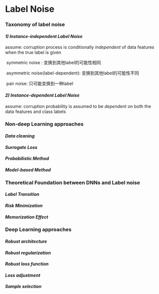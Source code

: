 # Label  Noise

### Taxonomy of label noise

#### *1) **Instance-independent Label Noise***

assume:  corruption process is conditionally *independent* of data features when the true label is given

​	symmetric noise : 变换到其他label的可能性相同

​	asymmetric noise(label-dependent): 变换到其他label的可能性不同

​	pair noise: 只可能变换到一种label

#### *2) **Instance-dependent Label Noise***

assume: corruption probability is assumed to be *dependent* on both the data features and class labels 



### Non-deep Learning approaches

#### *Data cleaning*

#### *Surrogate Loss*

#### *Probabilistic Method*

#### *Model-based Method*



### Theoretical Foundation between DNNs and Label noise

#### *Label Transition*

#### *Risk Minimization*

#### *Memorization Effect*



### Deep Learning approaches

#### *Robust architecture*

#### *Robust regularization*

#### *Robust loss function*

#### *Loss adjustment*

#### *Sample selection*



#### 